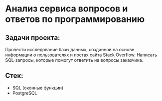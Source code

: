# Анализ сервиса вопросов и ответов по программированию

## Задачи проекта:
Провести исследование базы данных, созданной на основе информации о пользователях и постах сайта Stack Overflow. Написать SQL-запросы, которые помогут ответить на вопросы заказчика.

## Стек:
 - SQL (оконные функции)
 - PostgreSQL
